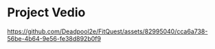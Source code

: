 # Project Vedio


https://github.com/Deadpool2e/FitQuest/assets/82995040/cca6a738-56be-4b64-9e56-fe38d892b0f9

